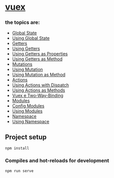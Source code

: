 # [vuex](https://v3.vuex.vuejs.org/)

### the topics are:

* [Global State](https://github.com/robsonoduarte/learn-vue/blob/22b0d421019c2fcf3436060135ff099ae8d970d7/vuejs-2-curse/vuex/src/store/store.js#L7)
* [Using Global State](https://github.com/robsonoduarte/learn-vue/blob/22b0d421019c2fcf3436060135ff099ae8d970d7/vuejs-2-curse/vuex/src/components/Cart.vue#L37)
* [Getters](https://github.com/robsonoduarte/learn-vue/blob/67c68907e1b606e1c85bb91ccd1c60ade2c7b361/vuejs-2-curse/vuex/src/store/store.js#L10)
* [Using Getters](https://github.com/robsonoduarte/learn-vue/blob/67c68907e1b606e1c85bb91ccd1c60ade2c7b361/vuejs-2-curse/vuex/src/components/Resume.vue#L16)
* [Using Getters as Properties](https://github.com/robsonoduarte/learn-vue/blob/67c68907e1b606e1c85bb91ccd1c60ade2c7b361/vuejs-2-curse/vuex/src/components/Resume.vue#L19-L21)
* [Using Getters as Method](https://github.com/robsonoduarte/learn-vue/blob/4df27da51efce99fb5444cc710afc48003d6488c/vuejs-2-curse/vuex/src/components/Cart.vue#L39)
* [Mutations](https://github.com/robsonoduarte/learn-vue/blob/4df27da51efce99fb5444cc710afc48003d6488c/vuejs-2-curse/vuex/src/store/module/cart.js#L13)
* [Using Mutation](https://github.com/robsonoduarte/learn-vue/blob/4df27da51efce99fb5444cc710afc48003d6488c/vuejs-2-curse/vuex/src/components/Shop.vue#L39)
* [Using Mutation as Method](https://github.com/robsonoduarte/learn-vue/blob/4df27da51efce99fb5444cc710afc48003d6488c/vuejs-2-curse/vuex/src/components/Shop.vue#L43)
* [Actions](https://github.com/robsonoduarte/learn-vue/blob/4df27da51efce99fb5444cc710afc48003d6488c/vuejs-2-curse/vuex/src/store/module/cart.js#L18)
* [Using Actions with Dispatch](https://github.com/robsonoduarte/learn-vue/blob/4df27da51efce99fb5444cc710afc48003d6488c/vuejs-2-curse/vuex/src/components/Shop.vue#L40)
* [Using Actions as Methods](https://github.com/robsonoduarte/learn-vue/blob/4df27da51efce99fb5444cc710afc48003d6488c/vuejs-2-curse/vuex/src/components/Shop.vue#L44)
* [Vuex e Two-Way-Binding ](https://github.com/robsonoduarte/learn-vue/blob/4df27da51efce99fb5444cc710afc48003d6488c/vuejs-2-curse/vuex/src/components/Parameters.vue#L19-L36)
* [Modules](https://github.com/robsonoduarte/learn-vue/tree/master/vuejs-2-curse/vuex/src/store/module)
* [Config Modules](https://github.com/robsonoduarte/learn-vue/tree/master/vuejs-2-curse/vuex/src/store/module)
* [Using Modules](https://github.com/robsonoduarte/learn-vue/blob/4df27da51efce99fb5444cc710afc48003d6488c/vuejs-2-curse/vuex/src/store/store.js#L10)
* [Namespace](https://github.com/robsonoduarte/learn-vue/blob/4df27da51efce99fb5444cc710afc48003d6488c/vuejs-2-curse/vuex/src/store/module/parameters.js#L2)
* [Using Namespace](https://github.com/robsonoduarte/learn-vue/blob/4df27da51efce99fb5444cc710afc48003d6488c/vuejs-2-curse/vuex/src/components/Parameters.vue#L25)

## Project setup
```
npm install
```

### Compiles and hot-reloads for development
```
npm run serve
```
